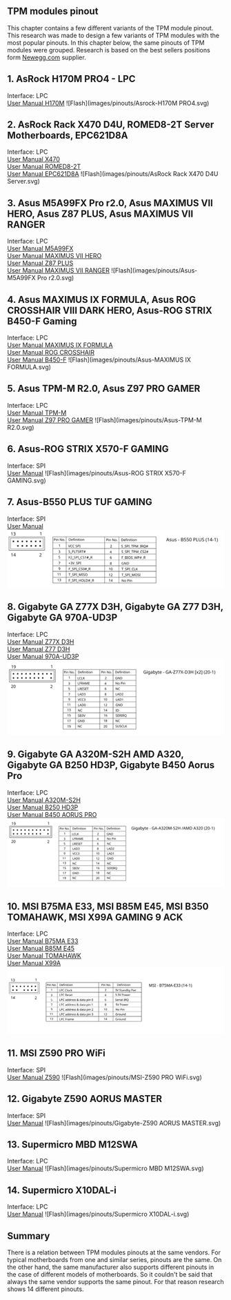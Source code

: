 ## TPM modules pinout
This chapter contains a few different variants of the TPM module pinout. This research was made to design a few variants of TPM modules with the most popular pinouts. In this chapter below, the same pinouts of TPM modules were grouped.
Research is based on the best sellers positions form [Newegg.com](https://www.newegg.com/) supplier.

## 1. AsRock H170M PRO4 - LPC
Interface: LPC</br>
[User Manual H170M](https://download.asrock.com/Manual/H170M%20Pro4.pdf)
![Flash](images/pinouts/Asrock-H170M PRO4.svg)

## 2. AsRock Rack X470 D4U, ROMED8-2T Server Motherboards, EPC621D8A
Interface: LPC</br>
[User Manual X470](https://download.asrock.com/Manual/X470D4U.pdf) </br>
[User Manual ROMED8-2T](https://download.asrock.com/Manual/ROMED8-2T.pdf) </br>
[User Manual EPC621D8A](https://download.asrock.com/Manual/EPC621D8A.pdf)
![Flash](images/pinouts/AsRock Rack X470 D4U Server.svg)

## 3. Asus M5A99FX Pro r2.0, Asus MAXIMUS VII HERO, Asus Z87 PLUS, Asus MAXIMUS VII RANGER
Interface: LPC</br>
[User Manual M5A99FX](https://images10.newegg.com/UploadFilesForNewegg/itemintelligence/ASUS/E7472_M5A99FX_PRO_R21401484751352.pdf) </br>
[User Manual MAXIMUS VII HERO](http://dlcdnet.asus.com/pub/ASUS/mb/LGA1150/MAXIMUS-VII-HERO/E9192_Maximus_Vii_Hero.pdf) </br>
[User Manual Z87 PLUS](https://images10.newegg.com/UploadFilesForNewegg/itemintelligence/ASUS/E7831_Z87_PLUS1403687574304.pdf) </br>
[User Manual MAXIMUS VII RANGER](https://dlcdnets.asus.com/pub/ASUS/mb/LGA1150/MAXIMUS-VII-RANGER/E9798_maximus_vii_ranger_ug_v2_WEB.pdf)
![Flash](images/pinouts/Asus-M5A99FX Pro r2.0.svg)

## 4. Asus MAXIMUS IX FORMULA, Asus ROG CROSSHAIR VIII DARK HERO, Asus-ROG STRIX B450-F Gaming
Interface: LPC</br>
[User Manual MAXIMUS IX FORMULA](http://dlcdnet.asus.com/pub/ASUS/mb/LGA1151/MAXIMUS_IX_FORMULA/E12314_MAXIMUS_IX_FORMULA_UM_V3_WEB.pdf)</br>
[User Manual ROG CROSSHAIR](https://media.s-bol.com/Bnx1GRw6DXXo/original.pdf)</br>
[User Manual B450-F](https://www.bhphotovideo.com/lit_files/403638.pdf)
![Flash](images/pinouts/Asus-MAXIMUS IX FORMULA.svg)

## 5. Asus TPM-M R2.0, Asus Z97 PRO GAMER
Interface: LPC</br>
[User Manual TPM-M](https://www.manualslib.com/manual/1447187/Asus-Tpm-M-R2-0.html)</br>
[User Manual Z97 PRO GAMER](https://dlcdnets.asus.com/pub/ASUS/mb/LGA1150/Z97-PRO_GAMER/E10265_Z97-PRO_GAMER_Guide_v2_web_hi_res.pdf)
![Flash](images/pinouts/Asus-TPM-M R2.0.svg)

## 6. Asus-ROG STRIX X570-F GAMING
Interface: SPI</br>
[User Manual](https://gamingprofy.com/wp-content/uploads/2021/06/E15827_ROG_STRIX_X570-F_GAMING_UM_v2_WEB.pdf)
![Flash](images/pinouts/Asus-ROG STRIX X570-F GAMING.svg)

## 7. Asus-B550 PLUS TUF GAMING
Interface: SPI</br>
[User Manual](https://dlcdnets.asus.com/pub/ASUS/mb/SocketAM4/TUF_GAMING_B550-PLUS/E16576_TUF_GAMING_B550-PLUS_UM_WEB.pdf)
![Flash](images/pinouts/Asus-B550-PLUS.svg)

## 8. Gigabyte GA Z77X D3H, Gigabyte GA Z77 D3H, Gigabyte GA 970A-UD3P
Interface: LPC</br>
[User Manual Z77X D3H](https://download1.gigabyte.com/Files/Manual/mb_manual_ga-z77x-d3h_e.pdf)</br>
[User Manual Z77 D3H](https://download1.gigabyte.com/Files/Manual/mb_manual_ga-z77x-d3h_e.pdf)</br>
[User Manual 970A-UD3P](https://download1.gigabyte.com/Files/Manual/mb_manual_ga-970a-ud3p_e.pdf)
![Flash](images/pinouts/Gigabyte-GA-Z77X-D3H.svg)

## 9. Gigabyte GA A320M-S2H AMD A320, Gigabyte GA B250 HD3P, Gigabyte B450 Aorus Pro
Interface: LPC</br>
[User Manual A320M-S2H](https://gzhls.at/blob/ldb/0/a/1/c/f15c2f507a34fa4fb5f2d78875ef5477838c.pdf)</br>
[User Manual B250 HD3P](https://download.gigabyte.com/FileList/Manual/mb_manual_ga-b250-hd3p_e.pdf)</br>
[User Manual B450 AORUS PRO](https://download.gigabyte.com/FileList/Manual/mb_manual_b450-aorus-pro-wifi_1002_e_190528.pdf)
![Flash](images/pinouts/Gigabyte-GA-A320M-S2H-AMD-A320.svg)

## 10. MSI B75MA E33, MSI B85M E45, MSI B350 TOMAHAWK, MSI X99A GAMING 9 ACK
Interface: LPC</br>
[User Manual B75MA E33](https://www.msi.com/Motherboard/b75ma-e33/support#down-manual)</br>
[User Manual B85M E45](https://pl.msi.com/Motherboard/B85M-E45/support#down-manual)</br>
[User Manual TOMAHAWK](https://pl.msi.com/Motherboard/B350-TOMAHAWK/support#down-manual)</br>
[User Manual X99A](https://www.msi.com/Motherboard/x99a-gaming-9-ack/support#down-manual)
![Flash](images/pinouts/MSI-B75MA-E33.svg)

## 11. MSI Z590 PRO WiFi
Interface: SPI</br>
[User Manual Z590](https://www.msi.com/Motherboard/Z590-PRO-WIFI/support#down-manual)
![Flash](images/pinouts/MSI-Z590 PRO WiFi.svg)

## 12. Gigabyte Z590 AORUS MASTER
Interface: SPI</br>
[User Manual](https://download.gigabyte.com/FileList/Manual/mb_manual_z590-aorus-master_1002_e.pdf)
![Flash](images/pinouts/Gigabyte-Z590 AORUS MASTER.svg)

## 13. Supermicro MBD M12SWA
Interface: LPC</br>
[User Manual](https://www.supermicro.com/Aplus/support/resources/results.cfm)
![Flash](images/pinouts/Supermicro MBD M12SWA.svg)

## 14. Supermicro X10DAL-i
Interface: LPC</br>
[User Manual](https://www.supermicro.com/manuals/motherboard/C600/MNL-1701.pdf)
![Flash](images/pinouts/Supermicro X10DAL-i.svg)

## Summary
There is a relation between TPM modules pinouts at the same vendors. For typical motherboards from one and similar series, pinouts are the same. On the other hand, the same manufacturer also supports different pinouts in the case of different models of motherboards. So it couldn't be said that always the same vendor supports the same pinout. For that reason research shows 14 different pinouts.
